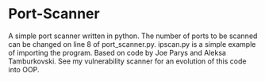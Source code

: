 # Port-Scanner

A simple port scanner written in python. The number of ports to be scanned can be changed on line 8 of port_scanner.py. ipscan.py is a simple example of importing the program. Based on code by Joe Parys and Aleksa Tamburkovski. See my vulnerability scanner for an evolution of this code into OOP.
